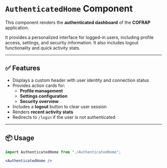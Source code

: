 # `AuthenticatedHome` Component

This component renders the **authenticated dashboard** of the **COFRAP** application.

It provides a personalized interface for logged-in users, including profile access, settings, and security information. It also includes logout functionality and quick activity stats.

---

## ✅ Features

- Displays a custom header with user identity and connection status
- Provides action cards for:
  - **Profile management**
  - **Settings configuration**
  - **Security overview**
- Includes a **logout** button to clear user session
- Renders **recent activity stats**
- Redirects to `/login` if the user is not authenticated

---

## 📦 Usage

```jsx
import AuthenticatedHome from "./AuthenticatedHome";

<AuthenticatedHome />
